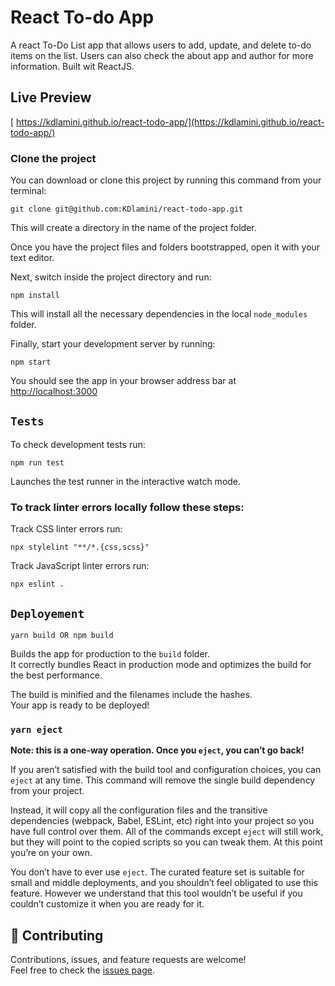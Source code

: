 # React To-do App
A react To-Do List app that allows users to add, update, and delete to-do items on the list. Users can also check the about app and author for more information. Built wit ReactJS.

## Live Preview
[ https://kdlamini.github.io/react-todo-app/](https://kdlamini.github.io/react-todo-app/)

### Clone the project

You can download or clone this project by running this command from your terminal:

```
git clone git@github.com:KDlamini/react-todo-app.git
```

This will create a directory in the name of the project folder.

Once you have the project files and folders bootstrapped, open it with your text editor.

Next, switch inside the project directory and run:

```
npm install
```

This will install all the necessary dependencies in the local `node_modules` folder.

Finally, start your development server by running:

```
npm start
```

You should see the app in your browser address bar at [http://localhost:3000](http://localhost:3000)

## `Tests`
To check development tests run:
```
npm run test
```
Launches the test runner in the interactive watch mode.

### To track linter errors locally follow these steps:  

Track CSS linter errors run:
```
npx stylelint "**/*.{css,scss}"
```
Track JavaScript linter errors run:
```
npx eslint .
```

## `Deployement`
```
yarn build OR npm build
```
Builds the app for production to the `build` folder.\
It correctly bundles React in production mode and optimizes the build for the best performance.

The build is minified and the filenames include the hashes.\
Your app is ready to be deployed!

### `yarn eject`

**Note: this is a one-way operation. Once you `eject`, you can’t go back!**

If you aren’t satisfied with the build tool and configuration choices, you can `eject` at any time. This command will remove the single build dependency from your project.

Instead, it will copy all the configuration files and the transitive dependencies (webpack, Babel, ESLint, etc) right into your project so you have full control over them. All of the commands except `eject` will still work, but they will point to the copied scripts so you can tweak them. At this point you’re on your own.

You don’t have to ever use `eject`. The curated feature set is suitable for small and middle deployments, and you shouldn’t feel obligated to use this feature. However we understand that this tool wouldn’t be useful if you couldn’t customize it when you are ready for it.

## 🤝 Contributing

Contributions, issues, and feature requests are welcome!  
Feel free to check the [issues page](https://github.com/KDlamini/math-magicians/issues).
